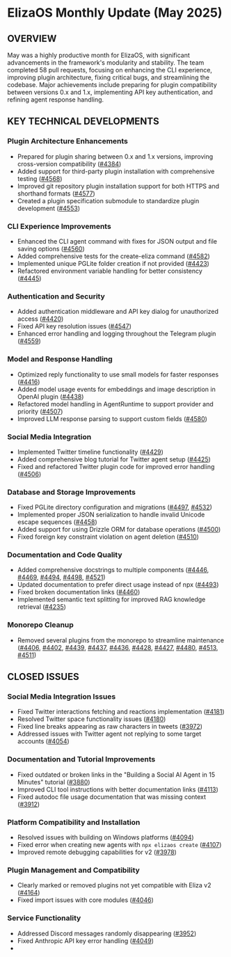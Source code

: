 # ElizaOS Monthly Update (May 2025)

## OVERVIEW
May was a highly productive month for ElizaOS, with significant advancements in the framework's modularity and stability. The team completed 58 pull requests, focusing on enhancing the CLI experience, improving plugin architecture, fixing critical bugs, and streamlining the codebase. Major achievements include preparing for plugin compatibility between versions 0.x and 1.x, implementing API key authentication, and refining agent response handling.

## KEY TECHNICAL DEVELOPMENTS

### Plugin Architecture Enhancements
- Prepared for plugin sharing between 0.x and 1.x versions, improving cross-version compatibility ([#4384](https://github.com/elizaos/eliza/pull/4384))
- Added support for third-party plugin installation with comprehensive testing ([#4568](https://github.com/elizaos/eliza/pull/4568))
- Improved git repository plugin installation support for both HTTPS and shorthand formats ([#4577](https://github.com/elizaos/eliza/pull/4577))
- Created a plugin specification submodule to standardize plugin development ([#4553](https://github.com/elizaos/eliza/pull/4553))

### CLI Experience Improvements
- Enhanced the CLI agent command with fixes for JSON output and file saving options ([#4560](https://github.com/elizaos/eliza/pull/4560))
- Added comprehensive tests for the create-eliza command ([#4582](https://github.com/elizaos/eliza/pull/4582))
- Implemented unique PGLite folder creation if not provided ([#4423](https://github.com/elizaos/eliza/pull/4423))
- Refactored environment variable handling for better consistency ([#4445](https://github.com/elizaos/eliza/pull/4445))

### Authentication and Security
- Added authentication middleware and API key dialog for unauthorized access ([#4420](https://github.com/elizaos/eliza/pull/4420))
- Fixed API key resolution issues ([#4547](https://github.com/elizaos/eliza/pull/4547))
- Enhanced error handling and logging throughout the Telegram plugin ([#4559](https://github.com/elizaos/eliza/pull/4559))

### Model and Response Handling
- Optimized reply functionality to use small models for faster responses ([#4416](https://github.com/elizaos/eliza/pull/4416))
- Added model usage events for embeddings and image description in OpenAI plugin ([#4438](https://github.com/elizaos/eliza/pull/4438))
- Refactored model handling in AgentRuntime to support provider and priority ([#4507](https://github.com/elizaos/eliza/pull/4507))
- Improved LLM response parsing to support custom fields ([#4580](https://github.com/elizaos/eliza/pull/4580))

### Social Media Integration
- Implemented Twitter timeline functionality ([#4429](https://github.com/elizaos/eliza/pull/4429))
- Added comprehensive blog tutorial for Twitter agent setup ([#4425](https://github.com/elizaos/eliza/pull/4425))
- Fixed and refactored Twitter plugin code for improved error handling ([#4506](https://github.com/elizaos/eliza/pull/4506))

### Database and Storage Improvements
- Fixed PGLite directory configuration and migrations ([#4497](https://github.com/elizaos/eliza/pull/4497), [#4532](https://github.com/elizaos/eliza/pull/4532))
- Implemented proper JSON serialization to handle invalid Unicode escape sequences ([#4458](https://github.com/elizaos/eliza/pull/4458))
- Added support for using Drizzle ORM for database operations ([#4500](https://github.com/elizaos/eliza/pull/4500))
- Fixed foreign key constraint violation on agent deletion ([#4510](https://github.com/elizaos/eliza/pull/4510))

### Documentation and Code Quality
- Added comprehensive docstrings to multiple components ([#4446](https://github.com/elizaos/eliza/pull/4446), [#4469](https://github.com/elizaos/eliza/pull/4469), [#4494](https://github.com/elizaos/eliza/pull/4494), [#4498](https://github.com/elizaos/eliza/pull/4498), [#4521](https://github.com/elizaos/eliza/pull/4521))
- Updated documentation to prefer direct usage instead of npx ([#4493](https://github.com/elizaos/eliza/pull/4493))
- Fixed broken documentation links ([#4460](https://github.com/elizaos/eliza/pull/4460))
- Implemented semantic text splitting for improved RAG knowledge retrieval ([#4235](https://github.com/elizaos/eliza/pull/4235))

### Monorepo Cleanup
- Removed several plugins from the monorepo to streamline maintenance ([#4406](https://github.com/elizaos/eliza/pull/4406), [#4402](https://github.com/elizaos/eliza/pull/4402), [#4439](https://github.com/elizaos/eliza/pull/4439), [#4437](https://github.com/elizaos/eliza/pull/4437), [#4436](https://github.com/elizaos/eliza/pull/4436), [#4428](https://github.com/elizaos/eliza/pull/4428), [#4427](https://github.com/elizaos/eliza/pull/4427), [#4480](https://github.com/elizaos/eliza/pull/4480), [#4513](https://github.com/elizaos/eliza/pull/4513), [#4511](https://github.com/elizaos/eliza/pull/4511))

## CLOSED ISSUES

### Social Media Integration Issues
- Fixed Twitter interactions fetching and reactions implementation ([#4181](https://github.com/elizaos/eliza/issues/4181))
- Resolved Twitter space functionality issues ([#4180](https://github.com/elizaos/eliza/issues/4180))
- Fixed line breaks appearing as raw characters in tweets ([#3972](https://github.com/elizaos/eliza/issues/3972))
- Addressed issues with Twitter agent not replying to some target accounts ([#4054](https://github.com/elizaos/eliza/issues/4054))

### Documentation and Tutorial Improvements
- Fixed outdated or broken links in the "Building a Social AI Agent in 15 Minutes" tutorial ([#3880](https://github.com/elizaos/eliza/issues/3880))
- Improved CLI tool instructions with better documentation links ([#4113](https://github.com/elizaos/eliza/issues/4113))
- Fixed autodoc file usage documentation that was missing context ([#3912](https://github.com/elizaos/eliza/issues/3912))

### Platform Compatibility and Installation
- Resolved issues with building on Windows platforms ([#4094](https://github.com/elizaos/eliza/issues/4094))
- Fixed error when creating new agents with `npx elizaos create` ([#4107](https://github.com/elizaos/eliza/issues/4107))
- Improved remote debugging capabilities for v2 ([#3978](https://github.com/elizaos/eliza/issues/3978))

### Plugin Management and Compatibility
- Clearly marked or removed plugins not yet compatible with Eliza v2 ([#4164](https://github.com/elizaos/eliza/issues/4164))
- Fixed import issues with core modules ([#4046](https://github.com/elizaos/eliza/issues/4046))

### Service Functionality
- Addressed Discord messages randomly disappearing ([#3952](https://github.com/elizaos/eliza/issues/3952))
- Fixed Anthropic API key error handling ([#4049](https://github.com/elizaos/eliza/issues/4049))
-